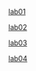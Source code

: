 [lab01](https://github.com/RavulaPranay/AIML_LAB/blob/main/lab01.ipynb)


[lab02](https://github.com/RavulaPranay/AIML_LAB/blob/main/lab02.ipynb)

[lab03](https://github.com/RavulaPranay/AIML_LAB/blob/main/Lab03.ipynb)

[lab04](https://github.com/RavulaPranay/AIML_LAB/blob/main/LAB_04.ipynb)



